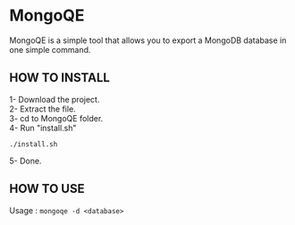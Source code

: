 # MongoQE

MongoQE is a simple tool that allows you to export a MongoDB database in one simple command.

## HOW TO INSTALL

1- Download the project.  
2- Extract the file.  
3- cd to MongoQE folder.  
4- Run "install.sh"  

~~~
./install.sh
~~~

5- Done.  

## HOW TO USE

Usage : `mongoqe -d <database>`